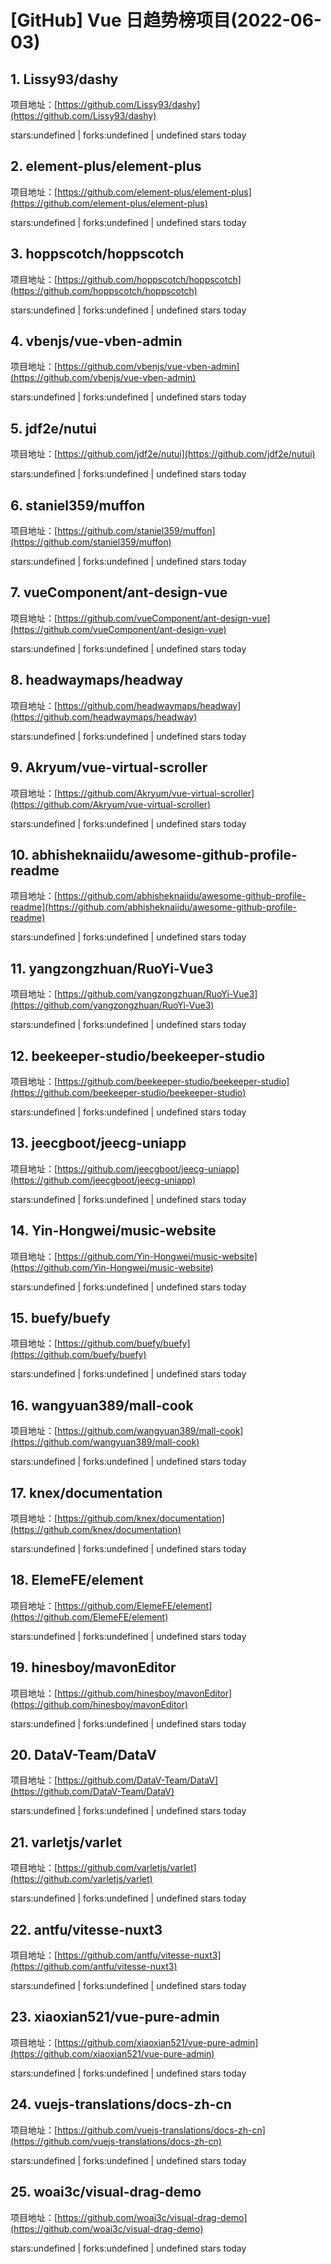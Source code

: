 # [GitHub] Vue 日趋势榜项目(2022-06-03)

## 1. Lissy93/dashy 

项目地址：[https://github.com/Lissy93/dashy](https://github.com/Lissy93/dashy)

stars:undefined | forks:undefined | undefined stars today 



## 2. element-plus/element-plus 

项目地址：[https://github.com/element-plus/element-plus](https://github.com/element-plus/element-plus)

stars:undefined | forks:undefined | undefined stars today 



## 3. hoppscotch/hoppscotch 

项目地址：[https://github.com/hoppscotch/hoppscotch](https://github.com/hoppscotch/hoppscotch)

stars:undefined | forks:undefined | undefined stars today 



## 4. vbenjs/vue-vben-admin 

项目地址：[https://github.com/vbenjs/vue-vben-admin](https://github.com/vbenjs/vue-vben-admin)

stars:undefined | forks:undefined | undefined stars today 



## 5. jdf2e/nutui 

项目地址：[https://github.com/jdf2e/nutui](https://github.com/jdf2e/nutui)

stars:undefined | forks:undefined | undefined stars today 



## 6. staniel359/muffon 

项目地址：[https://github.com/staniel359/muffon](https://github.com/staniel359/muffon)

stars:undefined | forks:undefined | undefined stars today 



## 7. vueComponent/ant-design-vue 

项目地址：[https://github.com/vueComponent/ant-design-vue](https://github.com/vueComponent/ant-design-vue)

stars:undefined | forks:undefined | undefined stars today 



## 8. headwaymaps/headway 

项目地址：[https://github.com/headwaymaps/headway](https://github.com/headwaymaps/headway)

stars:undefined | forks:undefined | undefined stars today 



## 9. Akryum/vue-virtual-scroller 

项目地址：[https://github.com/Akryum/vue-virtual-scroller](https://github.com/Akryum/vue-virtual-scroller)

stars:undefined | forks:undefined | undefined stars today 



## 10. abhisheknaiidu/awesome-github-profile-readme 

项目地址：[https://github.com/abhisheknaiidu/awesome-github-profile-readme](https://github.com/abhisheknaiidu/awesome-github-profile-readme)

stars:undefined | forks:undefined | undefined stars today 



## 11. yangzongzhuan/RuoYi-Vue3 

项目地址：[https://github.com/yangzongzhuan/RuoYi-Vue3](https://github.com/yangzongzhuan/RuoYi-Vue3)

stars:undefined | forks:undefined | undefined stars today 



## 12. beekeeper-studio/beekeeper-studio 

项目地址：[https://github.com/beekeeper-studio/beekeeper-studio](https://github.com/beekeeper-studio/beekeeper-studio)

stars:undefined | forks:undefined | undefined stars today 



## 13. jeecgboot/jeecg-uniapp 

项目地址：[https://github.com/jeecgboot/jeecg-uniapp](https://github.com/jeecgboot/jeecg-uniapp)

stars:undefined | forks:undefined | undefined stars today 



## 14. Yin-Hongwei/music-website 

项目地址：[https://github.com/Yin-Hongwei/music-website](https://github.com/Yin-Hongwei/music-website)

stars:undefined | forks:undefined | undefined stars today 



## 15. buefy/buefy 

项目地址：[https://github.com/buefy/buefy](https://github.com/buefy/buefy)

stars:undefined | forks:undefined | undefined stars today 



## 16. wangyuan389/mall-cook 

项目地址：[https://github.com/wangyuan389/mall-cook](https://github.com/wangyuan389/mall-cook)

stars:undefined | forks:undefined | undefined stars today 



## 17. knex/documentation 

项目地址：[https://github.com/knex/documentation](https://github.com/knex/documentation)

stars:undefined | forks:undefined | undefined stars today 



## 18. ElemeFE/element 

项目地址：[https://github.com/ElemeFE/element](https://github.com/ElemeFE/element)

stars:undefined | forks:undefined | undefined stars today 



## 19. hinesboy/mavonEditor 

项目地址：[https://github.com/hinesboy/mavonEditor](https://github.com/hinesboy/mavonEditor)

stars:undefined | forks:undefined | undefined stars today 



## 20. DataV-Team/DataV 

项目地址：[https://github.com/DataV-Team/DataV](https://github.com/DataV-Team/DataV)

stars:undefined | forks:undefined | undefined stars today 



## 21. varletjs/varlet 

项目地址：[https://github.com/varletjs/varlet](https://github.com/varletjs/varlet)

stars:undefined | forks:undefined | undefined stars today 



## 22. antfu/vitesse-nuxt3 

项目地址：[https://github.com/antfu/vitesse-nuxt3](https://github.com/antfu/vitesse-nuxt3)

stars:undefined | forks:undefined | undefined stars today 



## 23. xiaoxian521/vue-pure-admin 

项目地址：[https://github.com/xiaoxian521/vue-pure-admin](https://github.com/xiaoxian521/vue-pure-admin)

stars:undefined | forks:undefined | undefined stars today 



## 24. vuejs-translations/docs-zh-cn 

项目地址：[https://github.com/vuejs-translations/docs-zh-cn](https://github.com/vuejs-translations/docs-zh-cn)

stars:undefined | forks:undefined | undefined stars today 



## 25. woai3c/visual-drag-demo 

项目地址：[https://github.com/woai3c/visual-drag-demo](https://github.com/woai3c/visual-drag-demo)

stars:undefined | forks:undefined | undefined stars today 



